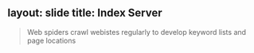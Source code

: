layout: slide
title: Index Server
---
> Web spiders crawl webistes regularly to develop keyword lists and page locations
